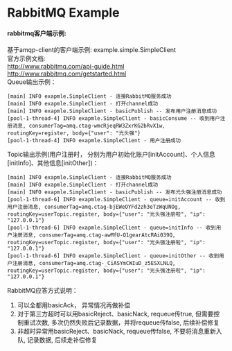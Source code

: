 # RabbitMQ Example
   #### rabbitmq客户端示例:
   基于amqp-client的客户端示例: example.simple.SimpleClient   
   官方示例文档:   
        http://www.rabbitmq.com/api-guide.html  
        http://www.rabbitmq.com/getstarted.html  
   Queue输出示例：
   ```
   [main] INFO exapmle.SimpleClient - 连接RabbitMQ服务成功
   [main] INFO exapmle.SimpleClient - 打开channel成功
   [main] INFO exapmle.SimpleClient - basicPublish -- 发布用户注册消息成功
   [pool-1-thread-4] INFO exapmle.SimpleClient - basicConsume -- 收到用户注册消息, consumerTag=amq.ctag-wmcRjeqRW3ZxrKG2bRvX1w, routingKey=register, body={"user": "光头强"}
   [pool-1-thread-4] INFO exapmle.SimpleClient - 用户注册成功   
   ```  
     
   Topic输出示例(用户注册时， 分别为用户初始化账户[initAccount]、个人信息[initInfo]、其他信息[initOther])：
   ```
   [main] INFO exapmle.SimpleClient - 连接RabbitMQ服务成功
   [main] INFO exapmle.SimpleClient - 打开channel成功
   [main] INFO exapmle.SimpleClient - basicPublish -- 发布光头强注册消息成功
   [pool-1-thread-6] INFO exapmle.SimpleClient - queue=initAccount -- 收到用户注册消息, consumerTag=amq.ctag-bjEWeOYFd2zh3eTzWqUNOg, routingKey=userTopic.register, body={"user": "光头强注册啦", "ip": "127.0.0.1"}
   [pool-1-thread-6] INFO exapmle.SimpleClient - queue=initInfo -- 收到用户注册消息, consumerTag=amq.ctag-awMfU-Q1gearAtcRAi039Q, routingKey=userTopic.register, body={"user": "光头强注册啦", "ip": "127.0.0.1"}
   [pool-1-thread-6] INFO exapmle.SimpleClient - queue=initOther -- 收到用户注册消息, consumerTag=amq.ctag-_CiASYmCWIuD_z5ESXLNLQ, routingKey=userTopic.register, body={"user": "光头强注册啦", "ip": "127.0.0.1"}
   ```
     
RabbitMQ应答方式说明：
1. 可以全都用basicAck， 异常情况再做补偿
2. 对于第三方超时可以用basicReject、basicNack, requeue传true, 但需要控制重试次数, 多次仍然失败后记录数据，并将requeue传false, 后续补偿修复
3. 非超时异常用basicReject、basicNack, requeue传false, 不要将消息重新入队, 记录数据, 后续走补偿修复